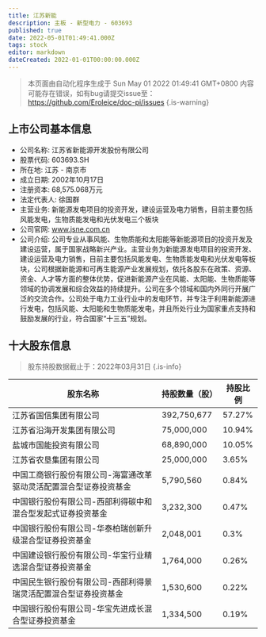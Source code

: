 ```yaml
---
title: 江苏新能
description: 主板 - 新型电力 - 603693
published: true
date: 2022-05-01T01:49:41.000Z
tags: stock
editor: markdown
dateCreated: 2022-01-01T00:00:00.000Z
---
```


> 本页面由自动化程序生成于 Sun May 01 2022 01:49:41 GMT+0800
> 内容可能存在错误，如有bug请提交issue至：https://github.com/Eroleice/doc-pi/issues
{.is-warning}

## 上市公司基本信息
- 公司名称: 江苏省新能源开发股份有限公司
- 股票代码: 603693.SH
- 所在地: 江苏 - 南京市
- 成立日期: 2002年10月17日
- 注册资本: 68,575.068万元
- 法定代表人: 徐国群
- 主营业务: 新能源发电项目的投资开发，建设运营及电力销售，目前主要包括风能发电，生物质能发电和光伏发电三个板块
- 公司官网: www.jsne.com.cn
- 公司介绍: 公司专业从事风能、生物质能和太阳能等新能源项目的投资开发及建设运营，属于国家战略新兴产业。主营业务为新能源发电项目的投资开发、建设运营及电力销售，目前主要包括风能发电、生物质能发电和光伏发电等板块，公司根据新能源和可再生能源产业发展规划，依托各股东在政策、资源、资金、人才等方面的整体优势，促进新能源产业在风能、太阳能、生物质能等领域的协调发展和综合效益的持续提升。公司在多个领域和国内外同行开展广泛的交流合作。公司处于电力工业行业中的发电环节，并专注于利用新能源进行发电，包括风能、太阳能和生物质能发电，并且所处行业为国家重点支持和鼓励发展的行业，符合国家“十三五”规划。


## 十大股东信息
> 股东持股数据截止于：2022年03月31日
{.is-info}

| 股东名称 | 持股数量（股） | 持股比例 |
| --- | --- | --- |
| 江苏省国信集团有限公司 | 392,750,677 | 57.27% |
| 江苏省沿海开发集团有限公司 | 75,000,000 | 10.94% |
| 盐城市国能投资有限公司 | 68,890,000 | 10.05% |
| 江苏省农垦集团有限公司 | 25,000,000 | 3.65% |
| 中国工商银行股份有限公司-海富通改革驱动灵活配置混合型证券投资基金 | 5,790,560 | 0.84% |
| 中国银行股份有限公司-西部利得碳中和混合型发起式证券投资基金 | 3,232,300 | 0.47% |
| 中国银行股份有限公司-华泰柏瑞创新升级混合型证券投资基金 | 2,048,001 | 0.3% |
| 中国建设银行股份有限公司-华宝行业精选混合型证券投资基金 | 1,764,000 | 0.26% |
| 中国民生银行股份有限公司-西部利得景瑞灵活配置混合型证券投资基金 | 1,530,600 | 0.22% |
| 中国银行股份有限公司-华宝先进成长混合型证券投资基金 | 1,334,500 | 0.19% |




